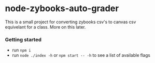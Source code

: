 # node-zybooks-auto-grader

This is a small project for converting zybooks csv's to canvas csv equivelant for a class. More on this later.

### Getting started
- run `npm i`
- run `node ./index -h` or `npm start -- -h` to see a list of available flags
